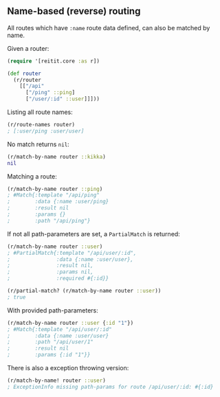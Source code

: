 ## Name-based (reverse) routing

All routes which have `:name` route data defined, can also be matched by name.

Given a router:

```clj
(require '[reitit.core :as r])

(def router
  (r/router
    [["/api"
      ["/ping" ::ping]
      ["/user/:id" ::user]]]))
```

Listing all route names:

```clj
(r/route-names router)
; [:user/ping :user/user]
```

No match returns `nil`:

```clj
(r/match-by-name router ::kikka)
nil
```

Matching a route:

```clj
(r/match-by-name router ::ping)
; #Match{:template "/api/ping"
;        :data {:name :user/ping}
;        :result nil
;        :params {}
;        :path "/api/ping"}
```

If not all path-parameters are set, a `PartialMatch` is returned:

```clj
(r/match-by-name router ::user)
; #PartialMatch{:template "/api/user/:id",
;               :data {:name :user/user},
;               :result nil,
;               :params nil,
;               :required #{:id}}

(r/partial-match? (r/match-by-name router ::user))
; true
```

With provided path-parameters:

```clj
(r/match-by-name router ::user {:id "1"})
; #Match{:template "/api/user/:id"
;        :data {:name :user/user}
;        :path "/api/user/1"
;        :result nil
;        :params {:id "1"}}
```

There is also a exception throwing version:

```clj
(r/match-by-name! router ::user)
; ExceptionInfo missing path-params for route /api/user/:id: #{:id}
```
